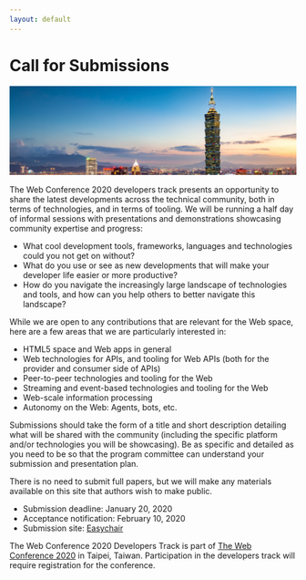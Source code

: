 ```yaml
---
layout: default
---
```


# Call for Submissions

<p>
  <img src="images/skyline.jpg" />
</p>


The Web Conference 2020 developers track presents an opportunity to share the latest developments across the technical community, both in terms of technologies, and in terms of tooling. We will be running a half day of informal sessions with presentations and demonstrations showcasing community expertise and progress:

- What cool development tools, frameworks, languages and technologies could you not get on without?
- What do you use or see as new developments that will make your developer life easier or more productive?
- How do you navigate the increasingly large landscape of technologies and tools, and how can you help others to better navigate this landscape?

While we are open to any contributions that are relevant for the Web space, here are a few areas that we are particularly interested in:

- HTML5 space and Web apps in general
- Web technologies for APIs, and tooling for Web APIs (both for the provider and consumer side of APIs)
- Peer-to-peer technologies and tooling for the Web
- Streaming and event-based technologies and tooling for the Web
- Web-scale information processing
- Autonomy on the Web: Agents, bots, etc.

Submissions should take the form of a title and short description detailing what will be shared with the community (including the specific platform and/or technologies you will be showcasing). Be as specific and detailed as you need to be so that the program committee can understand your submission and presentation plan.

There is no need to submit full papers, but we will make any materials available on this site that authors wish to make public.

- Submission deadline: January 20, 2020
- Acceptance notification: February 10, 2020
- Submission site: [Easychair](https://easychair.org/conferences/?conf=www2020devtrack)

The Web Conference 2020 Developers Track is part of [The Web Conference 2020](https://www2020.thewebconf.org/) in Taipei, Taiwan. Participation in the developers track will require registration for the conference.
